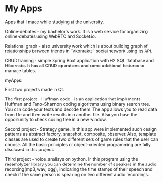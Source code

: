 # My Apps
Apps that I made while studying at the university.

Online-debates - my bachelor's work. It is a web service for organizing online-debates using WebRTC and Socket.io. 

Relational graph - also university work which is about building graph of relationships between friends in "Vkontakte" social network using its API.

CRUD training - simple Spring Boot application with H2 SQL database and Hibernate. It has all CRUD operations and some additional features to manage tables. 

myApps:

First two projects made in Qt.

The first project - Huffman code - is an application that implements Huffman and Fano-Shannon coding algorithms using binary search tree. You can code your texts and decode them. The app allows you to read data from file and then write results into another file. Also you have the opportunity to check coding tree in a new window.

Second project - Strategy game. In this app were implemented such design patterns as abstract factory, snapshot, composite, observer. Also, template classes are used to create two different sets of game rules that the user can choose. All the basic principles of object-oriented programming are fully disclosed in this project. 

Third project - voice_analisys on python. In this program using the resemblyzer library you can determine the number of speakers in the audio recording(mp3, wav, ogg), indicating the time stamps of their speech and check if the same person is speaking on two different audio recordings. 

